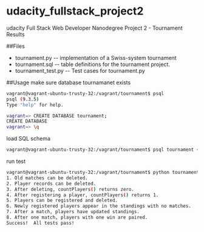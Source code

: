 # udacity_fullstack_project2
udacity Full Stack Web Developer Nanodegree Project 2 - Tournament Results

##Files
* tournament.py -- implementation of a Swiss-system tournament
* tournament.sql -- table definitions for the tournament project.
* tournament_test.py -- Test cases for tournament.py

##Usage
make sure database tournamanet exists
```bash
vagrant@vagrant-ubuntu-trusty-32:/vagrant/tournament$ psql
psql (9.3.5)
Type "help" for help.

vagrant=> CREATE DATABASE tournament;
CREATE DATABASE
vagrant=> \q
```
load SQL schema 
```bash
vagrant@vagrant-ubuntu-trusty-32:/vagrant/tournament$ psql tournament < tournament.sql 
```
run test
```bash
vagrant@vagrant-ubuntu-trusty-32:/vagrant/tournament$ python tournament_test.py 
1. Old matches can be deleted.
2. Player records can be deleted.
3. After deleting, countPlayers() returns zero.
4. After registering a player, countPlayers() returns 1.
5. Players can be registered and deleted.
6. Newly registered players appear in the standings with no matches.
7. After a match, players have updated standings.
8. After one match, players with one win are paired.
Success!  All tests pass!
```
